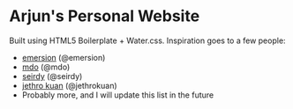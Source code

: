 # Arjun's Personal Website

Built using HTML5 Boilerplate + Water.css. Inspiration goes to a few people:
- [emersion](https://emersion.fr) (@emersion)
- [mdo](https://mdo.fm) (@mdo)
- [seirdy](https://seirdy.one) (@seirdy)
- [jethro kuan](https://jethro.dev) (@jethrokuan)
- Probably more, and I will update this list in the future